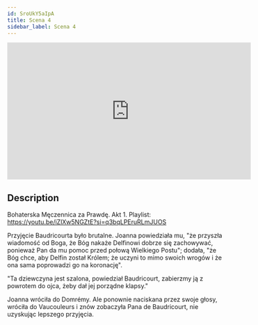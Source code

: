 ```yaml
---
id: SroUkY5aIpA
title: Scena 4
sidebar_label: Scena 4
---
```


<iframe
  width="560"
  height="315"
  src="https://www.youtube.com/embed/SroUkY5aIpA"
  title="YouTube video player"
  frameborder="0"
  allow="accelerometer; autoplay; clipboard-write; encrypted-media; gyroscope; picture-in-picture; web-share"
  referrerpolicy="strict-origin-when-cross-origin"
  allowfullscreen
></iframe>

## Description

Bohaterska Męczennica za Prawdę. Akt 1.
Playlist: https://youtu.be/iZlXw5NGZtE?si=q3bqLPEruRLmJUOS

Przyjęcie Baudricourta było brutalne. Joanna powiedziała mu, "że przyszła wiadomość od Boga, że Bóg nakaże Delfinowi dobrze się zachowywać, ponieważ Pan da mu pomoc przed połową Wielkiego Postu"; dodała, "że Bóg chce, aby Delfin został Królem; że uczyni to mimo swoich wrogów i że ona sama poprowadzi go na koronację".

"Ta dziewczyna jest szalona, powiedział Baudricourt, zabierzmy ją z powrotem do ojca, żeby dał jej porządne klapsy."

Joanna wróciła do Domrémy. Ale ponownie naciskana przez swoje głosy, wróciła do Vaucouleurs i znów zobaczyła Pana de Baudricourt, nie uzyskując lepszego przyjęcia.
